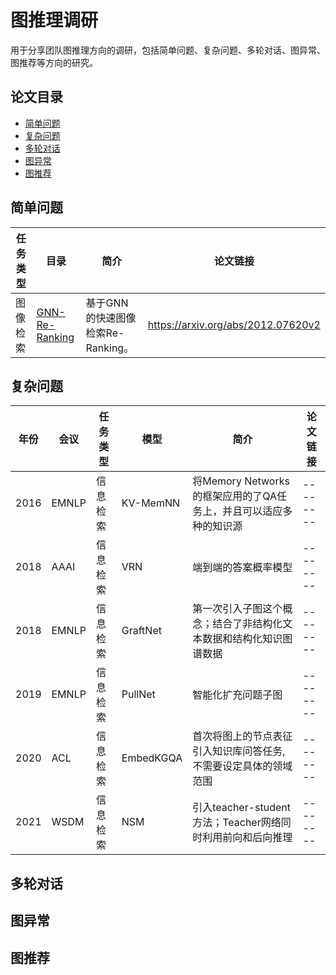 # 图推理调研

用于分享团队图推理方向的调研，包括简单问题、复杂问题、多轮对话、图异常、图推荐等方向的研究。

## 论文目录
* [简单问题](#简单问题)
* [复杂问题](#复杂问题)
* [多轮对话](#多轮对话)
* [图异常](#图异常)
* [图推荐](#图推荐)

## 简单问题
| 任务类型     | 目录                                                         | 简介                                                         | 论文链接 |
| ------------ | ------------------------------------------------------------ | ------------------------------------------------------------ | -------- |
| 图像检索 | [GNN-Re-Ranking](CV/GNN-Re-Ranking/) | 基于GNN的快速图像检索Re-Ranking。 | https://arxiv.org/abs/2012.07620v2 |


## 复杂问题
| 年份     | 会议     |任务类型     | 模型          | 简介       | 论文链接 |  
| ------------ | ------------ | ------------ |------------------ | --------------------- | -------- |
| 2016 | EMNLP | 信息检索 | KV-MemNN | 将Memory Networks的框架应用的了QA任务上，并且可以适应多种的知识源 | -------- |
| 2018 | AAAI | 信息检索 | VRN |端到端的答案概率模型 | -------- |
| 2018 | EMNLP | 信息检索 | GraftNet | 第一次引入子图这个概念；结合了非结构化文本数据和结构化知识图谱数据 | -------- |
| 2019 | EMNLP |  信息检索| PullNet |智能化扩充问题子图| -------- |
| 2020 | ACL | 信息检索 | EmbedKGQA |首次将图上的节点表征引入知识库问答任务,不需要设定具体的领域范围| -------- |
| 2021 | WSDM | 信息检索 | NSM |引入teacher-student方法；Teacher网络同时利用前向和后向推理| -------- |



## 多轮对话

## 图异常

## 图推荐
